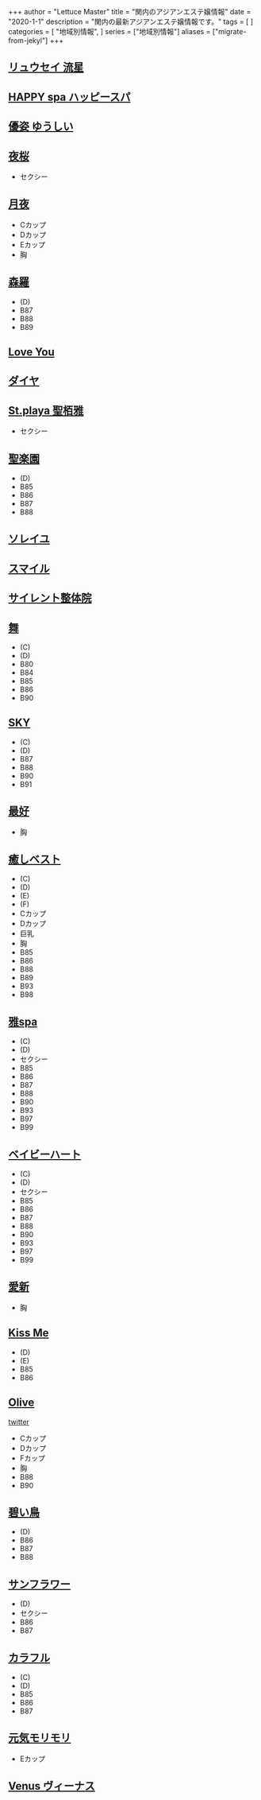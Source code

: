 +++
author = "Lettuce Master"
title = "関内のアジアンエステ嬢情報"
date = "2020-1-1"
description = "関内の最新アジアンエステ嬢情報です。"
tags = [
]
categories = [
    "地域別情報",
]
series = ["地域別情報"]
aliases = ["migrate-from-jekyl"]
+++

## [リュウセイ 流星](http://liruliera.xyz/)
## [HAPPY spa ハッピースパ](https://happyspa.esthe-hp.com/)
## [優姿 ゆうしい](http://es-koibito.work/)
## [夜桜](http://e-yozakura.xyz/)
- セクシー
## [月夜](http://www.pkiss.work/)
- Cカップ
- Dカップ
- Eカップ
- 胸
## [森羅](http://latte.iest.xyz/)
- (D)
- B87
- B88
- B89
## [Love You](http://www.love-you.work/)
## [ダイヤ](http://diamond.esute.tokyo/)
## [St.playa 聖栢雅](http://www.playa.work/)
- セクシー
## [聖楽園](http://seirakuen.est.cm/)
- (D)
- B85
- B86
- B87
- B88
## [ソレイユ](http://soleil.msa.jp/)
## [スマイル](http://smile.esjp.xyz/)
## [サイレント整体院](https://silentseitaiin.ciao.jp/)
## [舞](http://www.sh-ymnhr.work/)
- (C)
- (D)
- B80
- B84
- B85
- B86
- B90
## [SKY](http://hi-msg.com/sky/)
- (C)
- (D)
- B87
- B88
- B90
- B91
## [最好](http://es-kannai.com/)
- 胸
## [癒しベスト](https://andlux.info/)
- (C)
- (D)
- (E)
- (F)
- Cカップ
- Dカップ
- 巨乳
- 胸
- B85
- B86
- B88
- B89
- B93
- B98
## [雅spa](https://babyheart.info/)
- (C)
- (D)
- セクシー
- B85
- B86
- B87
- B88
- B90
- B93
- B97
- B99
## [ベイビーハート](http://babyheart.info/)
- (C)
- (D)
- セクシー
- B85
- B86
- B87
- B88
- B90
- B93
- B97
- B99
## [愛新](http://www.aisin.work/)
- 胸
## [Kiss Me](http://angel-esthe.biz/)
- (D)
- (E)
- B85
- B86
## [Olive](https://kannai-mensesthe.com/)
[twitter](ttps://twitter.com/mensesthe_sofi)
- Cカップ
- Dカップ
- Fカップ
- 胸
- B88
- B90
## [碧い鳥](http://www.aoitori.mesthe.com/)
- (D)
- B86
- B87
- B88
## [サンフラワー](http://www.sunflower-kannai.com/)
- (D)
- セクシー
- B86
- B87
## [カラフル](http://www.relax-colorful.com/)
- (C)
- (D)
- B85
- B86
- B87
## [元気モリモリ](http://gkmorimori.jpest.net/)
- Eカップ
## [Venus ヴィーナス](http://es-kannai.link/)
